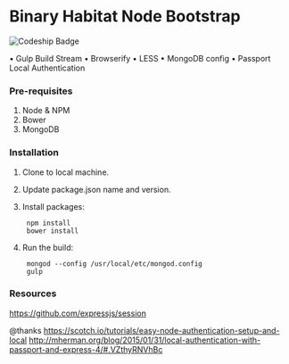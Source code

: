 # Binary Habitat Node Bootstrap

![Codeship Badge](https://codeship.com/projects/0e9caa30-325e-0133-8d92-122db8266997/status?branch=master)

• Gulp Build Stream
    • Browserify
    • LESS
• MongoDB config
• Passport Local Authentication

### Pre-requisites

1. Node & NPM
2. Bower
3. MongoDB

### Installation

1. Clone to local machine.

2. Update package.json name and version.

3. Install packages:

        npm install
        bower install

3. Run the build:

        mongod --config /usr/local/etc/mongod.config
        gulp

### Resources

https://github.com/expressjs/session

@thanks
https://scotch.io/tutorials/easy-node-authentication-setup-and-local
http://mherman.org/blog/2015/01/31/local-authentication-with-passport-and-express-4/#.VZthyRNVhBc
